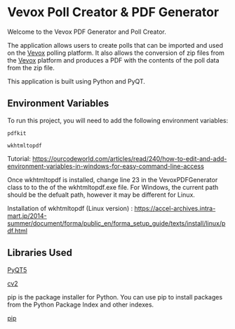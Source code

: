 
# Vevox Poll Creator & PDF Generator


Welcome to the Vevox PDF Generator and Poll Creator.

The application allows users to create polls that can be imported and used on the [Vevox](https://vevox.com/) polling platform. It also allows the conversion of zip files from the [Vevox](https://vevox.com/) platform and produces a PDF with the contents of the poll data from the zip file.

This application is built using Python and PyQT.




## Environment Variables

To run this project, you will need to add the following environment variables:

`pdfkit`

`wkhtmltopdf`

Tutorial: https://ourcodeworld.com/articles/read/240/how-to-edit-and-add-environment-variables-in-windows-for-easy-command-line-access

Once wkhtmltopdf is installed, change line 23 in the VevoxPDFGenerator class to to the of the wkhtmltopdf.exe file. For Windows, the current path should be the defualt path, however it may be different for Linux. 

Installation of wkhtmltopdf (Linux version) : https://accel-archives.intra-mart.jp/2014-summer/document/forma/public_en/forma_setup_guide/texts/install/linux/pdf.html
## Libraries Used


[PyQT5](https://pypi.org/project/PyQt5/)

[cv2](https://pypi.org/project/opencv-python/)

pip is the package installer for Python. You can use pip to install packages from the Python Package Index and other indexes.

[pip](https://pypi.org/project/pip/)

